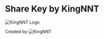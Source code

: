 # Share Key by KingNNT
![KingNNT Logo](https://i.imgur.com/tMlmOvw.png)

Created by ![KingNNT](https://www.facebook.com/Kinggg.NNT)

